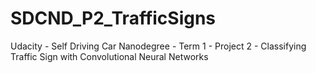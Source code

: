 # SDCND_P2_TrafficSigns
Udacity - Self Driving Car Nanodegree - Term 1 - Project 2 - Classifying Traffic Sign with Convolutional Neural Networks
